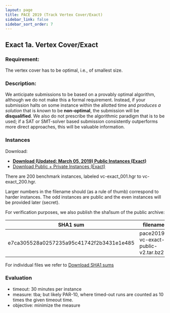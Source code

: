 ```yaml
---
layout: page
title: PACE 2019 (Track Vertex Cover/Exact)
sidebar_link: false
sidebar_sort_order: 7
---
```


## Exact 1a. Vertex Cover/Exact
### Requirement: 
The vertex cover has to be optimal, i.e., of smallest size. 

### Description:
We anticipate submissions to be based on a provably optimal algorithm, although we do not make this a formal requirement. 
Instead, if your submission halts on some instance within the allotted time and *produces a solution* that is *known* to be **non-optimal**, the submission will be **disqualified**. 
We also do not prescribe the algorithmic paradigm that is to be used; if a SAT or SMT-solver based submission consistently outperforms more direct approaches, this will be valuable information.

### Instances

Download: 
- [**Download (Updated: March 05, 2019) Public Instances (Exact)**](/files/pace2019-vc-exact-public-v2.tar.bz2)
- [Download Public + Private Instances (Exact)](https://doi.org/10.5281/zenodo.3354609)

There are 200 benchmark instances, labeled vc-exact_001.hgr to vc-exact_200.hgr. 

 
Larger numbers in the filename should (as a rule of thumb) correspond to harder instances. The odd instances are public and the even instances will be provided later (secret). 

For verification purposes, we also publish the sha1sum of the public archive:

SHA1 sum | filename 
--- | --- 
e7ca305528a0257235a95c41742f2b3431e1e485  | pace2019-vc-exact-public-v2.tar.bz2

For individual files we refer to [Download SHA1 sums](/files/pace2019-vc-exact-public-shasums-v2.txt)

### Evaluation 
- timeout: 30 minutes per instance
- measure: tba; but likely PAR-10, where timed-out runs are counted as 10 times the given timeout time.
- objective: minimize the measure
